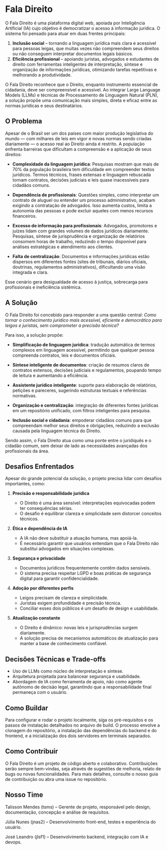 # Fala Direito
O Fala Direito é uma plataforma digital web, apoiada por Inteligência Artificial (IA) cujo objetivo é democratizar o acesso à informação jurídica. O sistema foi pensado para atuar em duas frentes principais:
1. **Inclusão social** – tornando a linguagem jurídica mais clara e acessível para pessoas leigas, que muitas vezes não compreendem seus direitos ou não conseguem interpretar documentos legais básicos.
2. **Eficiência profissional** – apoiando juristas, advogados e estudantes de direito com ferramentas inteligentes de interpretação, síntese e organização de informações jurídicas, otimizando tarefas repetitivas e melhorando a produtividade.

O Fala Direito reconhece que o Direito, enquanto instrumento essencial de cidadania, deve ser compreensível e acessível. Ao integrar Large Language Models (LLMs) e técnicas de Processamento de Linguagem Natural (PLN), a solução propõe uma comunicação mais simples, direta e eficaz entre as normas jurídicas e seus destinatários.

## O Problema
Apesar de o Brasil ser um dos países com maior produção legislativa do mundo — com milhares de leis em vigor e novas normas sendo criadas diariamente — o acesso real ao Direito ainda é restrito. A população enfrenta barreiras que dificultam a compreensão e a aplicação de seus direitos:

  - **Complexidade da linguagem jurídica**: Pesquisas mostram que mais de 70% da população brasileira tem dificuldade em compreender textos jurídicos. Termos técnicos, frases extensas e linguagem rebuscada tornam contratos, decisões judiciais e leis quase inacessíveis para cidadãos comuns.
  
  - **Dependência de profissionais**: Questões simples, como interpretar um contrato de aluguel ou entender um processo administrativo, acabam exigindo a contratação de advogados. Isso aumenta custos, limita a autonomia das pessoas e pode excluir aqueles com menos recursos financeiros.
  
  - **Excesso de informação para profissionais**: Advogados, promotores e juízes lidam com grandes volumes de dados jurídicos diariamente. Pesquisas, síntese de jurisprudência e organização de relatórios consomem horas de trabalho, reduzindo o tempo disponível para análises estratégicas e atendimento aos clientes.
  
  - **Falta de centralização**: Documentos e informações jurídicas estão dispersos em diferentes fontes (sites de tribunais, diários oficiais, doutrinas, regulamentos administrativos), dificultando uma visão integrada e clara.

Esse cenário gera desigualdade de acesso à justiça, sobrecarga para profissionais e ineficiência sistêmica.

## A Solução
O Fala Direito foi concebido para responder a uma questão central:
_Como tornar o conhecimento jurídico mais acessível, eficiente e democrático para leigos e juristas, sem comprometer a precisão técnica?_

Para isso, a solução propõe:

  - **Simplificação de linguagem jurídica**: tradução automática de termos complexos em linguagem acessível, permitindo que qualquer pessoa compreenda contratos, leis e documentos oficiais.

  - **Síntese inteligente de documentos**: criação de resumos claros de contratos extensos, decisões judiciais e regulamentos, poupando tempo de leitura e aumentando a eficiência.

  - **Assistente jurídico inteligente**: suporte para elaboração de relatórios, petições e pareceres, sugerindo estruturas textuais e referências normativas.

  - **Organização e centralização**: integração de diferentes fontes jurídicas em um repositório unificado, com filtros inteligentes para pesquisa.

  - **Inclusão social e cidadania**: empoderar cidadãos comuns para que compreendam melhor seus direitos e obrigações, reduzindo a exclusão causada pela linguagem técnica do Direito.

Sendo assim, o Fala Direito atua como uma ponte entre o juridiquês e o cidadão comum, sem deixar de lado as necessidades avançadas dos profissionais da área.

## Desafios Enfrentados
Apesar do grande potencial da solução, o projeto precisa lidar com desafios importantes, como:

1. **Precisão e responsabilidade jurídica**
    - O Direito é uma área sensível: interpretações equivocadas podem ter consequências sérias.
    - O desafio é equilibrar clareza e simplicidade sem distorcer conceitos técnicos.

2. **Ética e dependência de IA**
    - A IA não deve substituir a atuação humana, mas apoiá-la.
    - É necessário garantir que usuários entendam que o Fala Direito não substitui advogados em situações complexas.

3. **Segurança e privacidade**
    - Documentos jurídicos frequentemente contêm dados sensíveis.
    - O sistema precisa respeitar LGPD e boas práticas de segurança digital para garantir confidencialidade.

4. **Adoção por diferentes perfis**
    - Leigos precisam de clareza e simplicidade.
    - Juristas exigem profundidade e precisão técnica.
    - Conciliar esses dois públicos é um desafio de design e usabilidade.

5. **Atualização constante**
    - O Direito é dinâmico: novas leis e jurisprudências surgem diariamente.
    - A solução precisa de mecanismos automáticos de atualização para manter a base de conhecimento confiável.

## Decisões Técnicas e Trade-offs

  - Uso de LLMs como núcleo de interpretação e síntese.
  - Arquitetura projetada para balancear segurança e usabilidade.
  - Abordagem de IA como ferramenta de apoio, não como agente autônomo de decisão legal, garantindo que a responsabilidade final permaneça com o usuário.

## Como Buildar
Para configurar e rodar o projeto localmente, siga os pré-requisitos e os passos de instalação detalhados no arquivo de build. O processo envolve a clonagem do repositório, a instalação das dependências do backend e do frontend, e a inicialização dos dois servidores em terminais separados.

## Como Contribuir
O Fala Direito é um projeto de código aberto e colaborativo. Contribuições serão sempre bem-vindas, seja através de sugestões de melhoria, relato de bugs ou novas funcionalidades. Para mais detalhes, consulte o nosso guia de contribuição ou abra uma issue no repositório.

## Nosso Time
Talisson Mendes (tsms) – Gerente de projeto, responsável pelo design, documentação, concepção e análise de requisitos.

Júlia Nunes (jnas2) – Desenvolvimento front-end, testes e experiência do usuário.

José Leandro (jlsf1) – Desenvolvimento backend, integração com IA e devops.

